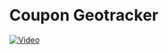 # Coupon Geotracker
[![Video](https://img.youtube.com/vi/0WlY1yR8LVw/maxresdefault.jpg)](https://www.youtube.com/watch?v=0WlY1yR8LVw)
